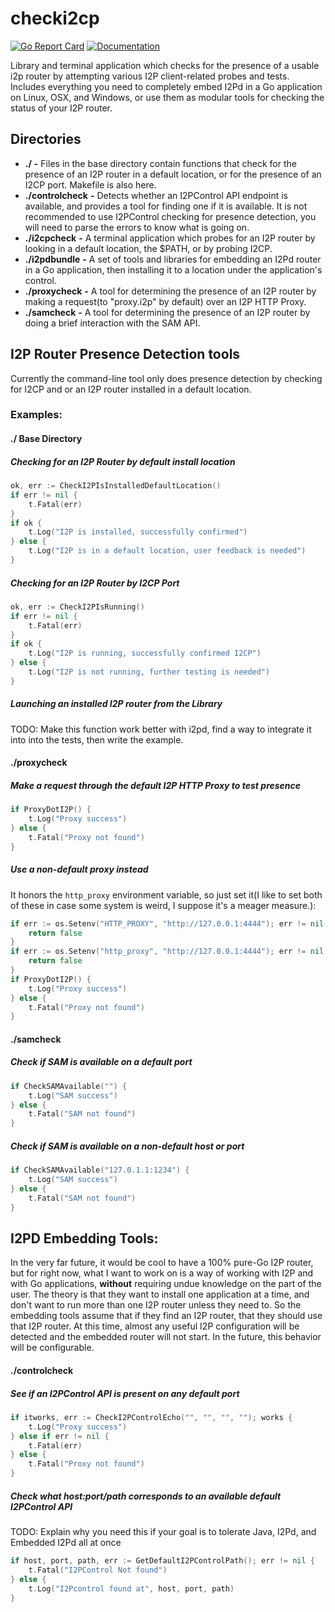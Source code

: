 checki2cp
=========

[![Go Report Card](https://goreportcard.com/badge/github.com/eyedeekay/checki2cp)](https://goreportcard.com/report/github.com/eyedeekay/checki2cp)
[![Documentation](https://godoc.org/github.com/eyedeekay/checki2cp?status.svg)](http://godoc.org/github.com/eyedeekay/checki2cp)

Library and terminal application which checks for the presence of a usable i2p
router by attempting various I2P client-related probes and tests. Includes 
everything you need to completely embed I2Pd in a Go application on Linux,
OSX, and Windows, or use them as modular tools for checking the status of your
I2P router.

Directories
-----------

 * **./**  **-** Files in the base directory contain functions that check for the presence of an I2P router in a default
  location, or for the presence of an I2CP port. Makefile is also here.
 * **./controlcheck**  **-** Detects whether an I2PControl API endpoint is available, and provides a tool for finding
  one if it is available. It is not recommended to use I2PControl checking for presence detection, you will need to
  parse the errors to know what is going on.
 * **./i2cpcheck**  **-** A terminal application which probes for an I2P router by looking in a default location, the
  $PATH, or by probing I2CP.
 * **./i2pdbundle**  **-** A set of tools and libraries for embedding an I2Pd router in a Go application, then
  installing it to a location under the application's control.
 * **./proxycheck**  **-** A tool for determining the presence of an I2P router by making a request(to "proxy.i2p" by
  default) over an I2P HTTP Proxy.
 * **./samcheck**  **-** A tool for determining the presence of an I2P router by doing a brief interaction with the SAM
  API.

I2P Router Presence Detection tools
-----------------------------------

Currently the command-line tool only does presence detection by checking for I2CP and or an I2P router installed in a
default location.

### Examples:

#### ./ Base Directory

##### Checking for an I2P Router by default install location

```Go
ok, err := CheckI2PIsInstalledDefaultLocation()
if err != nil {
    t.Fatal(err)
}
if ok {
    t.Log("I2P is installed, successfully confirmed")
} else {
    t.Log("I2P is in a default location, user feedback is needed")
}
```

##### Checking for an I2P Router by I2CP Port

```Go
ok, err := CheckI2PIsRunning()
if err != nil {
    t.Fatal(err)
}
if ok {
    t.Log("I2P is running, successfully confirmed I2CP")
} else {
    t.Log("I2P is not running, further testing is needed")
}
```

##### Launching an installed I2P router from the Library

TODO: Make this function work better with i2pd, find a way to integrate it into into the tests, then write the example.

#### ./proxycheck

##### Make a request through the default I2P HTTP Proxy to test presence

```Go
if ProxyDotI2P() {
    t.Log("Proxy success")
} else {
    t.Fatal("Proxy not found")
}
```

##### Use a non-default proxy instead

It honors the ```http_proxy``` environment variable, so just set it(I like to set both of these in case some system is
weird, I suppose it's a meager measure.):

```Go
if err := os.Setenv("HTTP_PROXY", "http://127.0.0.1:4444"); err != nil {
    return false
}
if err := os.Setenv("http_proxy", "http://127.0.0.1:4444"); err != nil {
    return false
}
if ProxyDotI2P() {
    t.Log("Proxy success")
} else {
    t.Fatal("Proxy not found")
}
```

#### ./samcheck 

##### Check if SAM is available on a default port

```Go
if CheckSAMAvailable("") {
    t.Log("SAM success")
} else {
    t.Fatal("SAM not found")
}
```

##### Check if SAM is available on a non-default host or port

```Go
if CheckSAMAvailable("127.0.1.1:1234") {
    t.Log("SAM success")
} else {
    t.Fatal("SAM not found")
}
```

I2PD Embedding Tools:
---------------------

In the very far future, it would be cool to have a 100% pure-Go I2P router, but for right now, what I want to work on is
a way of working with I2P and with Go applications, **without** requiring undue knowledge on the part of the user. The
theory is that they want to install one application at a time, and don't want to run more than one I2P router unless
they need to. So the embedding tools assume that if they find an I2P router, that they should use that I2P router. At
this time, almost any useful I2P configuration will be detected and the embedded router will not start. In the future,
this behavior will be configurable.

#### ./controlcheck

##### See if an I2PControl API is present on any default port

```Go
if itworks, err := CheckI2PControlEcho("", "", "", ""); works {
    t.Log("Proxy success")
} else if err != nil {
    t.Fatal(err)
} else {
    t.Fatal("Proxy not found")
}
```

##### Check what host:port/path corresponds to an available default I2PControl API

TODO: Explain why you need this if your goal is to tolerate Java, I2Pd, and Embedded I2Pd all at once

```Go
if host, port, path, err := GetDefaultI2PControlPath(); err != nil {
    t.Fatal("I2PControl Not found")
} else {
    t.Log("I2Pcontrol found at", host, port, path)
}
```
